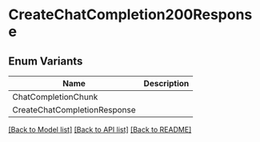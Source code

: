 # CreateChatCompletion200Response

## Enum Variants

| Name | Description |
|---- | -----|
| ChatCompletionChunk |  |
| CreateChatCompletionResponse |  |

[[Back to Model list]](../README.md#documentation-for-models) [[Back to API list]](../README.md#documentation-for-api-endpoints) [[Back to README]](../README.md)


